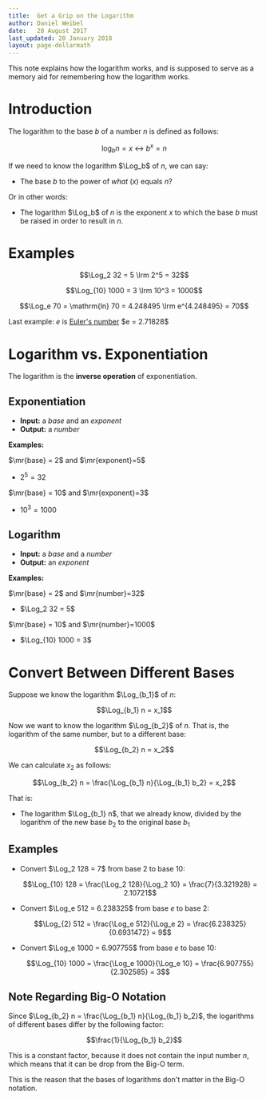 ```yaml
---
title:  Get a Grip on the Logarithm
author: Daniel Weibel
date:   28 August 2017
last_updated: 20 January 2018
layout: page-dollarmath
---
```


This note explains how the logarithm works, and is supposed to serve as a memory aid for remembering how the logarithm works.

# Introduction 

The logarithm to the base $b$ of a number $n$ is defined as follows:

$$
\newcommand{\Log}{\mathrm{log}}
\newcommand{\Cl}[1]{\textcolor{red}{#1}}
\newcommand{\Cll}[1]{\textcolor{blue}{#1}}
\newcommand{\Clll}[1]{\textcolor{green}{#1}}
\newcommand{\lrm}{\: \longleftrightarrow \:}
\newcommand{\lr}{$\lrm$}
\newcommand{\mr}[1]{\mathrm{#1}}
\Log_b n = x \lrm b^x = n
$$

If we need to know the logarithm $\Log_b$ of $n$, we can say:

- The base $b$ to the power of *what* ($x$) equals $n$?

Or in other words:

- The logarithm $\Log_b$ of $n$ is the exponent $x$ to which the base $b$ must be raised in order to result in $n$.

# Examples

$$\Log_2 32 = 5 \lrm 2^5 = 32$$

$$\Log_{10} 1000 = 3 \lrm 10^3 = 1000$$

$$\Log_e 70 = \mathrm{ln} 70 = 4.248495 \lrm e^{4.248495} = 70$$

Last example: $e$ is [Euler's number](https://en.wikipedia.org/wiki/E_(mathematical_constant)) $e = 2.71828$

# Logarithm vs. Exponentiation

The logarithm is the **inverse operation** of exponentiation.

## Exponentiation

- **Input:** a *base* and an *exponent*
- **Output:** a *number*

**Examples:**

$\mr{base} = 2$ and $\mr{exponent}=5$

- $2^5 = 32$

$\mr{base} = 10$ and $\mr{exponent}=3$

- $10^3 = 1000$
    
## Logarithm

- **Input:** a *base* and a *number*
- **Output:** an *exponent*

**Examples:**

$\mr{base} = 2$ and $\mr{number}=32$

- $\Log_2 32 = 5$

$\mr{base} = 10$ and $\mr{number}=1000$

- $\Log_{10} 1000 = 3$


# Convert Between Different Bases

Suppose we know the logarithm $\Log_{b_1}$ of $n$:

$$\Log_{b_1} n = x_1$$

Now we want to know the logarithm $\Log_{b_2}$ of $n$. That is, the logarithm of the same number, but to a different base:

$$\Log_{b_2} n = x_2$$

We can calculate $x_2$ as follows:

$$\Log_{b_2} n  = \frac{\Log_{b_1} n}{\Log_{b_1} b_2} = x_2$$

That is:

- The logarithm $\Log_{b_1} n$, that we already know, divided by the logarithm of the new base $b_2$ to the original base $b_1$

## Examples

- Convert $\Log_2 128 = 7$ from base $2$ to base $10$:

  $$\Log_{10} 128 = \frac{\Log_2 128}{\Log_2 10} = \frac{7}{3.321928} = 2.10721$$

- Convert $\Log_e 512 = 6.238325$ from base $e$ to base 2:

  $$\Log_{2} 512 = \frac{\Log_e 512}{\Log_e 2} = \frac{6.238325}{0.6931472} = 9$$

- Convert $\Log_e 1000 = 6.907755$ from base $e$ to base 10:

  $$\Log_{10} 1000 = \frac{\Log_e 1000}{\Log_e 10} = \frac{6.907755}{2.302585} = 3$$

## Note Regarding Big-O Notation

Since $\Log_{b_2} n  = \frac{\Log_{b_1} n}{\Log_{b_1} b_2}$, the logarithms of different bases differ by the following factor:

$$\frac{1}{\Log_{b_1} b_2}$$

This is a constant factor, because it does not contain the input number $n$, which means that it can be drop from the Big-O term.

This is the reason that the bases of logarithms don't matter in the Big-O notation.
